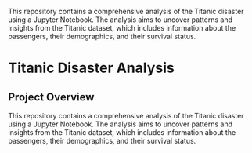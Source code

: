 This repository contains a comprehensive analysis of the Titanic disaster using a Jupyter Notebook. The analysis aims to uncover patterns and insights from the Titanic dataset, which includes information about the passengers, their demographics, and their survival status.
<!DOCTYPE html>
<html lang="en">
<head>
    <meta charset="UTF-8">
    <meta name="viewport" content="width=device-width, initial-scale=1.0">
    <title>Titanic Disaster Analysis</title>
</head>
<body>

<h1>Titanic Disaster Analysis</h1>

<h2>Project Overview</h2>
<p>This repository contains a comprehensive analysis of the Titanic disaster using a Jupyter Notebook. The analysis aims to uncover patterns and insights from the Titanic dataset, which includes information about the passengers, their demographics, and their survival status.</p>


